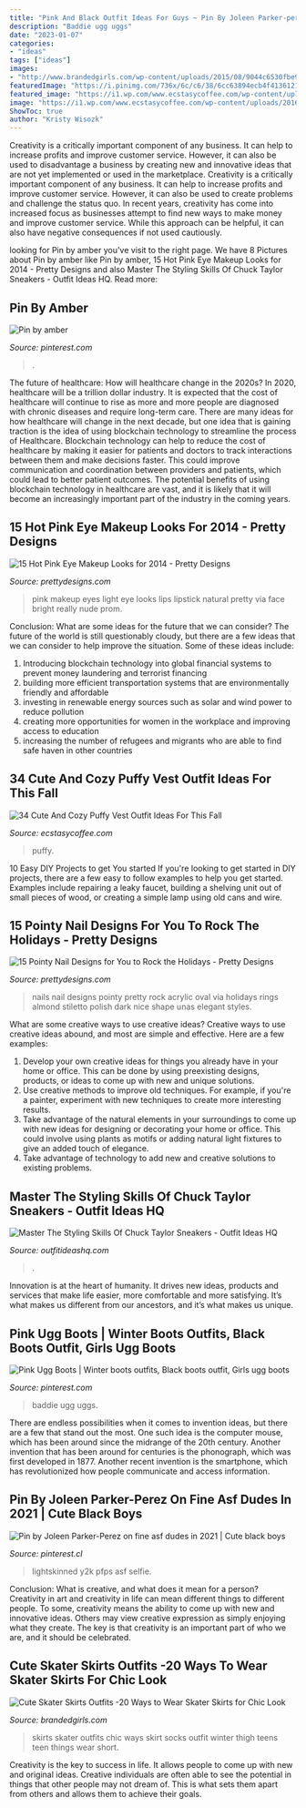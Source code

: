 ```yaml
---
title: "Pink And Black Outfit Ideas For Guys ~ Pin By Joleen Parker-perez On Fine Asf Dudes In 2021"
description: "Baddie ugg uggs"
date: "2023-01-07"
categories:
- "ideas"
tags: ["ideas"]
images:
- "http://www.brandedgirls.com/wp-content/uploads/2015/08/9044c6530fbe9a2928f085d16cea02fa.jpg"
featuredImage: "https://i.pinimg.com/736x/6c/c6/38/6cc63894ecb4f4136121e00ce572efda.jpg"
featured_image: "https://i1.wp.com/www.ecstasycoffee.com/wp-content/uploads/2016/11/Cozy-Puffy-Vest-Outfits-Ideas39.jpg?resize=600%2C900&amp;ssl=1"
image: "https://i1.wp.com/www.ecstasycoffee.com/wp-content/uploads/2016/11/Cozy-Puffy-Vest-Outfits-Ideas39.jpg?resize=600%2C900&amp;ssl=1"
ShowToc: true
author: "Kristy Wisozk"
---
```



Creativity is a critically important component of any business. It can help to increase profits and improve customer service. However, it can also be used to disadvantage a business by creating new and innovative ideas that are not yet implemented or used in the marketplace.
Creativity is a critically important component of any business. It can help to increase profits and improve customer service. However, it can also be used to create problems and challenge the status quo. In recent years, creativity has come into increased focus as businesses attempt to find new ways to make money and improve customer service. While this approach can be helpful, it can also have negative consequences if not used cautiously.

	

		
looking for Pin by amber you've visit to the right page. We have 8 Pictures about Pin by amber like Pin by amber, 15 Hot Pink Eye Makeup Looks for 2014 - Pretty Designs and also Master The Styling Skills Of Chuck Taylor Sneakers - Outfit Ideas HQ. Read more:
		
    
## Pin By Amber

<img loading=lazy src="https://i.pinimg.com/736x/6c/c6/38/6cc63894ecb4f4136121e00ce572efda.jpg" onerror="this.onerror=null;this.src='https://tse4.mm.bing.net/th?id=OIP.Vb5sV6ANXeY_Ti03zPmAAgHaJD&amp;pid=15.1';" alt="Pin by amber">

_Source: pinterest.com_

>. 

	

The future of healthcare: How will healthcare change in the 2020s?
In 2020, healthcare will be a trillion dollar industry. It is expected that the cost of healthcare will continue to rise as more and more people are diagnosed with chronic diseases and require long-term care. There are many ideas for how healthcare will change in the next decade, but one idea that is gaining traction is the idea of using blockchain technology to streamline the process of Healthcare. Blockchain technology can help to reduce the cost of healthcare by making it easier for patients and doctors to track interactions between them and make decisions faster. This could improve communication and coordination between providers and patients, which could lead to better patient outcomes. The potential benefits of using blockchain technology in healthcare are vast, and it is likely that it will become an increasingly important part of the industry in the coming years.

    
## 15 Hot Pink Eye Makeup Looks For 2014 - Pretty Designs

<img loading=lazy src="http://www.prettydesigns.com/wp-content/uploads/2014/07/Light-Pink-Eyes.jpg" onerror="this.onerror=null;this.src='https://tse4.mm.bing.net/th?id=OIP.cAD2dKt9HOVlVE7XRKYjtAHaKi&amp;pid=15.1';" alt="15 Hot Pink Eye Makeup Looks for 2014 - Pretty Designs">

_Source: prettydesigns.com_

>pink makeup eyes light eye looks lips lipstick natural pretty via face bright really nude prom. 

	

Conclusion: What are some ideas for the future that we can consider?
The future of the world is still questionably cloudy, but there are a few ideas that we can consider to help improve the situation. Some of these ideas include: 
1. Introducing blockchain technology into global financial systems to prevent money laundering and terrorist financing 
2. building more efficient transportation systems that are environmentally friendly and affordable 
3. investing in renewable energy sources such as solar and wind power to reduce pollution 
4. creating more opportunities for women in the workplace and improving access to education 
5. increasing the number of refugees and migrants who are able to find safe haven in other countries 

    
## 34 Cute And Cozy Puffy Vest Outfit Ideas For This Fall

<img loading=lazy src="https://i1.wp.com/www.ecstasycoffee.com/wp-content/uploads/2016/11/Cozy-Puffy-Vest-Outfits-Ideas39.jpg?resize=600%2C900&amp;ssl=1" onerror="this.onerror=null;this.src='https://tse4.mm.bing.net/th?id=OIP.TWVK757L2RKIKar6QGB91gHaLH&amp;pid=15.1';" alt="34 Cute And Cozy Puffy Vest Outfit Ideas For This Fall">

_Source: ecstasycoffee.com_

>puffy. 

	

10 Easy DIY Projects to get You started
If you're looking to get started in DIY projects, there are a few easy to follow examples to help you get started. Examples include repairing a leaky faucet, building a shelving unit out of small pieces of wood, or creating a simple lamp using old cans and wire.

    
## 15 Pointy Nail Designs For You To Rock The Holidays - Pretty Designs

<img loading=lazy src="http://www.prettydesigns.com/wp-content/uploads/2014/04/Black-Nails4.jpg" onerror="this.onerror=null;this.src='https://tse1.mm.bing.net/th?id=OIP.57ojs2v1fRaftwknlg60kAHaJ3&amp;pid=15.1';" alt="15 Pointy Nail Designs for You to Rock the Holidays - Pretty Designs">

_Source: prettydesigns.com_

>nails nail designs pointy pretty rock acrylic oval via holidays rings almond stiletto polish dark nice shape unas elegant styles. 

	

What are some creative ways to use creative ideas?
Creative ways to use creative ideas abound, and most are simple and effective. Here are a few examples: 
1. Develop your own creative ideas for things you already have in your home or office. This can be done by using preexisting designs, products, or ideas to come up with new and unique solutions. 
2. Use creative methods to improve old techniques. For example, if you're a painter, experiment with new techniques to create more interesting results. 
3. Take advantage of the natural elements in your surroundings to come up with new ideas for designing or decorating your home or office. This could involve using plants as motifs or adding natural light fixtures to give an added touch of elegance. 
4. Take advantage of technology to add new and creative solutions to existing problems.

    
## Master The Styling Skills Of Chuck Taylor Sneakers - Outfit Ideas HQ

<img loading=lazy src="https://outfitideashq.com/wp-content/uploads/2017/01/chuck-taylor-9-643x1024.jpg" onerror="this.onerror=null;this.src='https://tse3.mm.bing.net/th?id=OIP.2rYr1588XrBi0syoIPcjhQHaLy&amp;pid=15.1';" alt="Master The Styling Skills Of Chuck Taylor Sneakers - Outfit Ideas HQ">

_Source: outfitideashq.com_

>. 

	

Innovation is at the heart of humanity. It drives new ideas, products and services that make life easier, more comfortable and more satisfying. It’s what makes us different from our ancestors, and it’s what makes us unique.

    
## Pink Ugg Boots | Winter Boots Outfits, Black Boots Outfit, Girls Ugg Boots

<img loading=lazy src="https://i.pinimg.com/736x/5c/aa/12/5caa129f44d975e21c41a2b6838af1f7.jpg" onerror="this.onerror=null;this.src='https://tse3.mm.bing.net/th?id=OIP.OMnY8z2yNPS3I3yeWeKxDAHaJN&amp;pid=15.1';" alt="Pink Ugg Boots | Winter boots outfits, Black boots outfit, Girls ugg boots">

_Source: pinterest.com_

>baddie ugg uggs. 

	

There are endless possibilities when it comes to invention ideas, but there are a few that stand out the most. One such idea is the computer mouse, which has been around since the midrange of the 20th century. Another invention that has been around for centuries is the phonograph, which was first developed in 1877. Another recent invention is the smartphone, which has revolutionized how people communicate and access information.

    
## Pin By Joleen Parker-Perez On Fine Asf Dudes In 2021 | Cute Black Boys

<img loading=lazy src="https://i.pinimg.com/736x/24/bb/d6/24bbd6520e6a77ac6c83059a78c24341.jpg" onerror="this.onerror=null;this.src='https://tse2.mm.bing.net/th?id=OIP.V5HKBNyYDbA54ZG8w1yULQHaI_&amp;pid=15.1';" alt="Pin by Joleen Parker-Perez on fine asf dudes in 2021 | Cute black boys">

_Source: pinterest.cl_

>lightskinned y2k pfps asf selfie. 

	

Conclusion: What is creative, and what does it mean for a person?
Creativity in art and creativity in life can mean different things to different people. To some, creativity means the ability to come up with new and innovative ideas. Others may view creative expression as simply enjoying what they create. The key is that creativity is an important part of who we are, and it should be celebrated.

    
## Cute Skater Skirts Outfits -20 Ways To Wear Skater Skirts For Chic Look

<img loading=lazy src="http://www.brandedgirls.com/wp-content/uploads/2015/08/9044c6530fbe9a2928f085d16cea02fa.jpg" onerror="this.onerror=null;this.src='https://tse4.mm.bing.net/th?id=OIP.Fh2dMiNDgpfPLIab_nXeTQAAAA&amp;pid=15.1';" alt="Cute Skater Skirts Outfits -20 Ways to Wear Skater Skirts for Chic Look">

_Source: brandedgirls.com_

>skirts skater outfits chic ways skirt socks outfit winter thigh teens teen things wear short. 

	

Creativity is the key to success in life. It allows people to come up with new and original ideas. Creative individuals are often able to see the potential in things that other people may not dream of. This is what sets them apart from others and allows them to achieve their goals.

